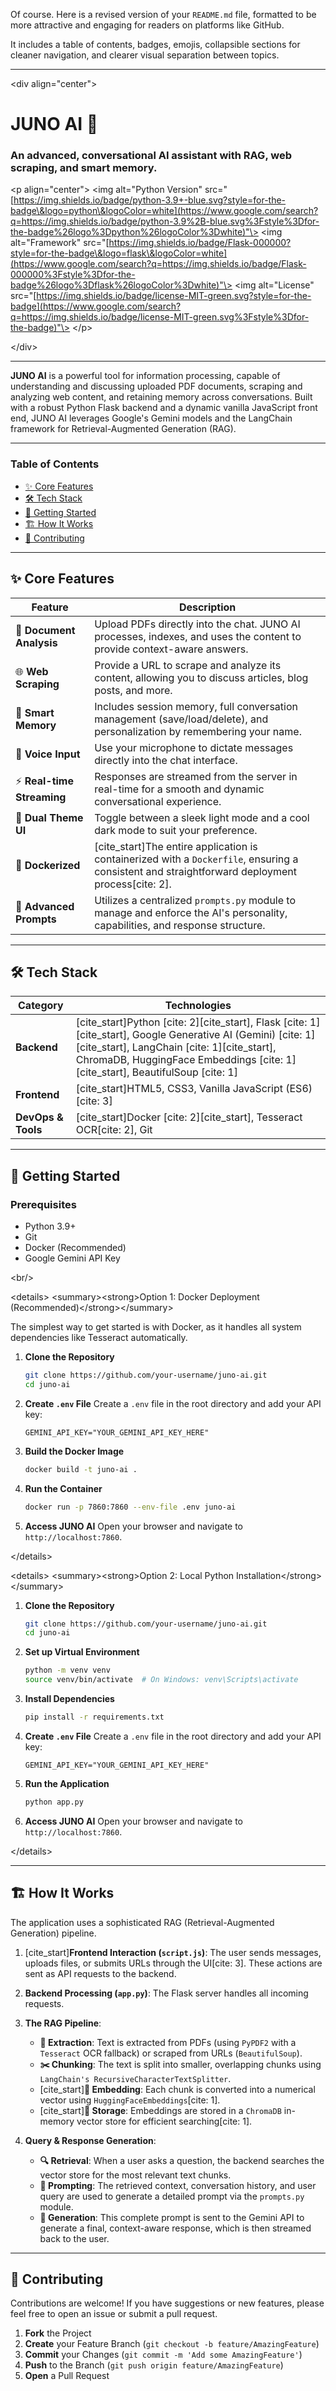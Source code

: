 Of course. Here is a revised version of your `README.md` file, formatted to be more attractive and engaging for readers on platforms like GitHub.

It includes a table of contents, badges, emojis, collapsible sections for cleaner navigation, and clearer visual separation between topics.

-----

\<div align="center"\>

# JUNO AI 🤖

### An advanced, conversational AI assistant with RAG, web scraping, and smart memory.

\<p align="center"\>
\<img alt="Python Version" src="[https://img.shields.io/badge/python-3.9+-blue.svg?style=for-the-badge\&logo=python\&logoColor=white](https://www.google.com/search?q=https://img.shields.io/badge/python-3.9%2B-blue.svg%3Fstyle%3Dfor-the-badge%26logo%3Dpython%26logoColor%3Dwhite)"\>
\<img alt="Framework" src="[https://img.shields.io/badge/Flask-000000?style=for-the-badge\&logo=flask\&logoColor=white](https://www.google.com/search?q=https://img.shields.io/badge/Flask-000000%3Fstyle%3Dfor-the-badge%26logo%3Dflask%26logoColor%3Dwhite)"\>
\<img alt="License" src="[https://img.shields.io/badge/license-MIT-green.svg?style=for-the-badge](https://www.google.com/search?q=https://img.shields.io/badge/license-MIT-green.svg%3Fstyle%3Dfor-the-badge)"\>
\</p\>

\</div\>

-----

**JUNO AI** is a powerful tool for information processing, capable of understanding and discussing uploaded PDF documents, scraping and analyzing web content, and retaining memory across conversations. Built with a robust Python Flask backend and a dynamic vanilla JavaScript front end, JUNO AI leverages Google's Gemini models and the LangChain framework for Retrieval-Augmented Generation (RAG).

-----

### **Table of Contents**

  * [✨ Core Features](https://www.google.com/search?q=%23-core-features)
  * [🛠️ Tech Stack](https://www.google.com/search?q=%23%EF%B8%8F-tech-stack)
  * [🚀 Getting Started](https://www.google.com/search?q=%23-getting-started)
  * [🏗️ How It Works](https://www.google.com/search?q=%23%EF%B8%8F-how-it-works)
  * [🤝 Contributing](https://www.google.com/search?q=%23-contributing)

-----

## ✨ Core Features

| Feature                | Description                                                                                                                                              |
| ---------------------- | -------------------------------------------------------------------------------------------------------------------------------------------------------- |
| 📄 **Document Analysis** | Upload PDFs directly into the chat. JUNO AI processes, indexes, and uses the content to provide context-aware answers.                                     |
| 🌐 **Web Scraping** | Provide a URL to scrape and analyze its content, allowing you to discuss articles, blog posts, and more.                                                     |
| 🧠 **Smart Memory** | Includes session memory, full conversation management (save/load/delete), and personalization by remembering your name.                               |
| 🎤 **Voice Input** | Use your microphone to dictate messages directly into the chat interface.                                                                                |
| ⚡ **Real-time Streaming** | Responses are streamed from the server in real-time for a smooth and dynamic conversational experience.                                                  |
| 🎨 **Dual Theme UI** | Toggle between a sleek light mode and a cool dark mode to suit your preference.                                                                          |
| 🐳 **Dockerized** | [cite\_start]The entire application is containerized with a `Dockerfile`, ensuring a consistent and straightforward deployment process[cite: 2].                       |
| 🚀 **Advanced Prompts** | Utilizes a centralized `prompts.py` module to manage and enforce the AI's personality, capabilities, and response structure.                        |

-----

## 🛠️ Tech Stack

| Category               | Technologies                                                                                                                          |
| ---------------------- | ------------------------------------------------------------------------------------------------------------------------------------- |
| **Backend** | [cite\_start]Python [cite: 2][cite\_start], Flask [cite: 1][cite\_start], Google Generative AI (Gemini) [cite: 1][cite\_start], LangChain [cite: 1][cite\_start], ChromaDB, HuggingFace Embeddings [cite: 1][cite\_start], BeautifulSoup [cite: 1] |
| **Frontend** | [cite\_start]HTML5, CSS3, Vanilla JavaScript (ES6) [cite: 3]                                                                                        |
| **DevOps & Tools** | [cite\_start]Docker [cite: 2][cite\_start], Tesseract OCR[cite: 2], Git                                                                                                |

-----

## 🚀 Getting Started

### **Prerequisites**

  * Python 3.9+
  * Git
  * Docker (Recommended)
  * Google Gemini API Key

\<br/\>

\<details\>
\<summary\>\<strong\>Option 1: Docker Deployment (Recommended)\</strong\>\</summary\>

The simplest way to get started is with Docker, as it handles all system dependencies like Tesseract automatically.

1.  **Clone the Repository**
    ```bash
    git clone https://github.com/your-username/juno-ai.git
    cd juno-ai
    ```
2.  **Create `.env` File**
    Create a `.env` file in the root directory and add your API key:
    ```
    GEMINI_API_KEY="YOUR_GEMINI_API_KEY_HERE"
    ```
3.  **Build the Docker Image**
    ```bash
    docker build -t juno-ai .
    ```
4.  **Run the Container**
    ```bash
    docker run -p 7860:7860 --env-file .env juno-ai
    ```
5.  **Access JUNO AI**
    Open your browser and navigate to `http://localhost:7860`.

\</details\>

\<details\>
\<summary\>\<strong\>Option 2: Local Python Installation\</strong\>\</summary\>

1.  **Clone the Repository**
    ```bash
    git clone https://github.com/your-username/juno-ai.git
    cd juno-ai
    ```
2.  **Set up Virtual Environment**
    ```bash
    python -m venv venv
    source venv/bin/activate  # On Windows: venv\Scripts\activate
    ```
3.  **Install Dependencies**
    ```bash
    pip install -r requirements.txt
    ```
4.  **Create `.env` File**
    Create a `.env` file in the root directory and add your API key:
    ```
    GEMINI_API_KEY="YOUR_GEMINI_API_KEY_HERE"
    ```
5.  **Run the Application**
    ```bash
    python app.py
    ```
6.  **Access JUNO AI**
    Open your browser and navigate to `http://localhost:7860`.

\</details\>

-----

## 🏗️ How It Works

The application uses a sophisticated RAG (Retrieval-Augmented Generation) pipeline.

1.  [cite\_start]**Frontend Interaction (`script.js`)**: The user sends messages, uploads files, or submits URLs through the UI[cite: 3]. These actions are sent as API requests to the backend.

2.  **Backend Processing (`app.py`)**: The Flask server handles all incoming requests.

3.  **The RAG Pipeline**:

      * **📜 Extraction**: Text is extracted from PDFs (using `PyPDF2` with a `Tesseract` OCR fallback) or scraped from URLs (`BeautifulSoup`).
      * **✂️ Chunking**: The text is split into smaller, overlapping chunks using `LangChain's RecursiveCharacterTextSplitter`.
      * [cite\_start]**🧠 Embedding**: Each chunk is converted into a numerical vector using `HuggingFaceEmbeddings`[cite: 1].
      * [cite\_start]**💾 Storage**: Embeddings are stored in a `ChromaDB` in-memory vector store for efficient searching[cite: 1].

4.  **Query & Response Generation**:

      * **🔍 Retrieval**: When a user asks a question, the backend searches the vector store for the most relevant text chunks.
      * **📝 Prompting**: The retrieved context, conversation history, and user query are used to generate a detailed prompt via the `prompts.py` module.
      * **💬 Generation**: This complete prompt is sent to the Gemini API to generate a final, context-aware response, which is then streamed back to the user.

-----

## 🤝 Contributing

Contributions are welcome\! If you have suggestions or new features, please feel free to open an issue or submit a pull request.

1.  **Fork** the Project
2.  **Create** your Feature Branch (`git checkout -b feature/AmazingFeature`)
3.  **Commit** your Changes (`git commit -m 'Add some AmazingFeature'`)
4.  **Push** to the Branch (`git push origin feature/AmazingFeature`)
5.  **Open** a Pull Request

